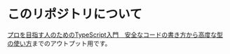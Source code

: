 # このリポジトリについて
[プロを目指す人のためのTypeScript入門　安全なコードの書き方から高度な型の使い方](https://www.amazon.co.jp/gp/product/B09Y527YPV/ref=ppx_yo_dt_b_d_asin_title_351_o00?ie=UTF8&psc=1)までのアウトプット用です。
